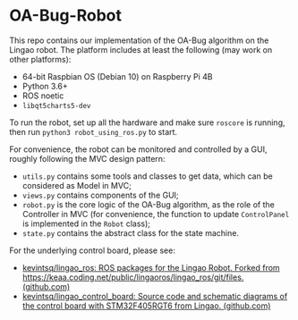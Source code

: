 # OA-Bug-Robot

This repo contains our implementation of the OA-Bug algorithm on the Lingao robot. The platform includes at least the following (may work on other platforms):

- 64-bit Raspbian OS (Debian 10) on Raspberry Pi 4B
- Python 3.6+
- ROS noetic
- `libqt5charts5-dev`

To run the robot, set up all the hardware and make sure `roscore` is running, then run `python3 robot_using_ros.py` to start.

For convenience, the robot can be monitored and controlled by a GUI, roughly following the MVC design pattern:

- `utils.py` contains some tools and classes to get data, which can be considered as Model in MVC;
- `views.py` contains components of the GUI;
- `robot.py` is the core logic of the OA-Bug algorithm, as the role of the Controller in MVC (for convenience, the function to update `ControlPanel` is implemented in the `Robot` class);
- `state.py` contains the abstract class for the state machine.

For the underlying control board, please see:

- [kevintsq/lingao_ros: ROS packages for the Lingao Robot. Forked from https://keaa.coding.net/public/lingaoros/lingao_ros/git/files. (github.com)](https://github.com/kevintsq/lingao_ros)
- [kevintsq/lingao_control_board: Source code and schematic diagrams of the control board with STM32F405RGT6 from Lingao. (github.com)](https://github.com/kevintsq/lingao_control_board)
